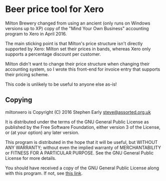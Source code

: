 Beer price tool for Xero
========================

Milton Brewery changed from using an ancient (only runs on Windows
versions up to XP) copy of the "Mind Your Own Business" accounting
program to Xero in April 2016.

The main sticking point is that Milton's price structure isn't
directly supported by Xero: Milton set their prices in bands, whereas
Xero only supports a percentage discount per customer.

Milton didn't want to change their price structure when changing their
accounting system, so I wrote this front-end for invoice entry that
supports their pricing scheme.

This code is unlikely to be useful to anyone else as-is!

Copying
-------

miltonxero is Copyright (C) 2016 Stephen Early <steve@assorted.org.uk>

It is distributed under the terms of the GNU General Public License
as published by the Free Software Foundation, either version 3
of the License, or (at your option) any later version.

This program is distributed in the hope that it will be useful, but
WITHOUT ANY WARRANTY; without even the implied warranty of
MERCHANTABILITY or FITNESS FOR A PARTICULAR PURPOSE.  See the GNU
General Public License for more details.

You should have received a copy of the GNU General Public License
along with this program.  If not, see [this
link](http://www.gnu.org/licenses/).
